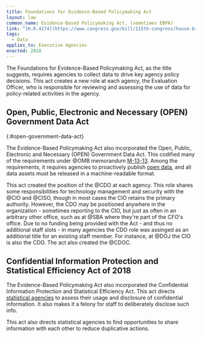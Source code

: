```yaml
---
title: Foundations for Evidence-Based Policymaking Act
layout: law
common_name: Evidence-Based Policymaking Act, (sometimes EBPA)
link: "[H.R.4174](https://www.congress.gov/bill/115th-congress/house-bill/4174/text)"
tags:
  - Data
applies_to: Executive Agencies
enacted: 2018
---
```


The Foundations for Evidence-Based Policymaking Act, as the title suggests, requires agencies to collect data to drive key agency policy decisions. This act creates a new role at each agency, the Evaluation Officer, who is responsible for reviewing and assessing the use of data for policy-related activities in the agency.

## Open, Public, Electronic and Necessary (OPEN) Government Data Act
{:#open-government-data-act}

The Evidence-Based Policymaking Act also incorporated the Open, Public, Electronic and Necessary (OPEN) Government Data Act. This codified many of the requirements under @OMB memorandum [M-13-13](https://www.whitehouse.gov/wp-content/uploads/legacy_drupal_files/omb/memoranda/2013/m-13-13.pdf). Among the requirements, it requires agencies to proactively publish [open data](/policies/data/#open-data), and all data assets must be released in a machine-readable format.

This act created the position of the @CDO at each agency. This role shares some responsibilities for technology management and security with the @CIO and @CISO, though in most cases the CIO retains the primary authority. However, the CDO may be positioned anywhere in the organization - sometimes reporting to the CIO, but just as often in an arbitrary other office, such as at @SBA where they're part of the CFO's office. Due to no funding being provided with the Act - and thus no additional staff slots - in many agencies the CDO role was assinged as an additional title for an existing staff member. For instance, at @DOJ the CIO is also the CDO. The act also created the @CDOC.

## Confidential Information Protection and Statistical Efficiency Act of 2018

The Evidence-Based Policymaking Act also incorporated the Confidential Information Protection and Statistical Efficiency Act. This act directs [statistical agencies](/info/agency-scope/#statistical-agencies) to assess their usage and disclosure of confidential information. It also makes it a felony for staff to deliberately disclose such info.

This act also directs statistical agencies to find opportunities to share information with each other to reduce duplicative actions.